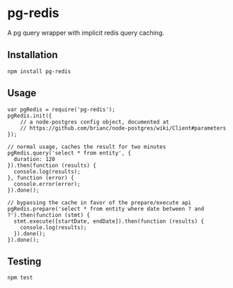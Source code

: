 # pg-redis

A pg query wrapper with implicit redis query caching.

## Installation

    npm install pg-redis

## Usage

    var pgRedis = require('pg-redis');
    pgRedis.init({
        // a node-postgres config object, documented at
        // https://github.com/brianc/node-postgres/wiki/Client#parameters
    });

    // normal usage, caches the result for two minutes
    pgRedis.query('select * from entity', {
      duration: 120
    }).then(function (results) {
      console.log(results);
    }, function (error) {
      console.error(error);
    }).done();

    // bypassing the cache in favor of the prepare/execute api
    pgRedis.prepare('select * from entity where date between ? and ?').then(function (stmt) {
      stmt.execute([startDate, endDate]).then(function (results) {
        console.log(results);
      }).done();
    }).done();

## Testing

    npm test